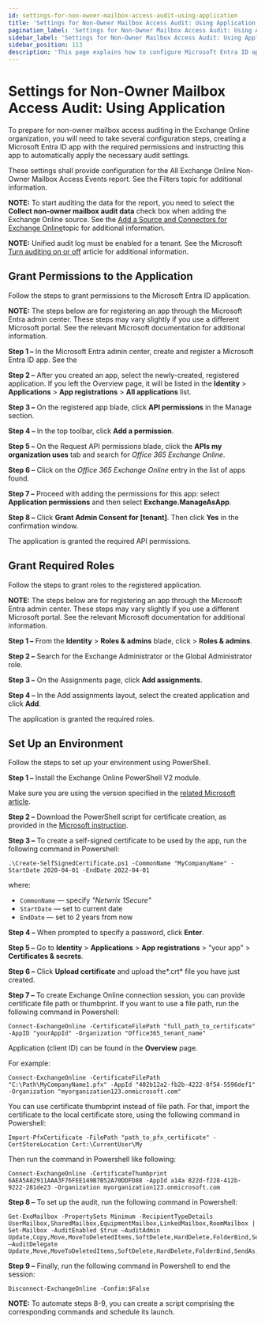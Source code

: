 ```yaml
---
id: settings-for-non-owner-mailbox-access-audit-using-application
title: 'Settings for Non-Owner Mailbox Access Audit: Using Application'
pagination_label: 'Settings for Non-Owner Mailbox Access Audit: Using Application'
sidebar_label: 'Settings for Non-Owner Mailbox Access Audit: Using Application'
sidebar_position: 113
description: 'This page explains how to configure Microsoft Entra ID app permissions for non-owner mailbox access auditing in Exchange Online.'
---
```


# Settings for Non-Owner Mailbox Access Audit: Using Application

To prepare for non-owner mailbox access auditing in the Exchange Online organization, you will need
to take several configuration steps, creating a Microsoft Entra ID app with the required permissions
and instructing this app to automatically apply the necessary audit settings.

These settings shall provide configuration for the All Exchange Online Non-Owner Mailbox Access
Events report. See the Filters topic for additional information.

**NOTE:** To start auditing the data for the report, you need to select the **Collect non-owner
mailbox audit data** check box when adding the Exchange Online source. See the
[Add a Source and Connectors for Exchange Online](/docs/1secure/data-sources/exchange-online.md)topic
for additional information.

**NOTE:** Unified audit log must be enabled for a tenant. See the Microsoft
[Turn auditing on or off](https://learn.microsoft.com/en-us/purview/audit-log-enable-disable?view=o365-worldwide&tabs=microsoft-purview-portal)
article for additional information.

## Grant Permissions to the Application

Follow the steps to grant permissions to the Microsoft Entra ID application.

**NOTE:** The steps below are for registering an app through the Microsoft Entra admin center. These
steps may vary slightly if you use a different Microsoft portal. See the relevant Microsoft
documentation for additional information.

**Step 1 –** In the Microsoft Entra admin center, create and register a Microsoft Entra ID app. See
the

**Step 2 –** After you created an app, select the newly-created, registered application. If you left
the Overview page, it will be listed in the **Identity** > **Applications** > **App
registrations** > **All applications** list.

**Step 3 –** On the registered app blade, click **API permissions** in the Manage section.

**Step 4 –** In the top toolbar, click **Add a permission**.

**Step 5 –** On the Request API permissions blade, click the **APIs my organization uses** tab and
search for _Office 365 Exchange Online_.

**Step 6 –** Click on the _Office 365 Exchange Online_ entry in the list of apps found.

**Step 7 –** Proceed with adding the permissions for this app: select **Application permissions**
and then select **Exchange.ManageAsApp**.

**Step 8 –** Click **Grant Admin Consent for [tenant]**. Then click **Yes** in the confirmation
window.

The application is granted the required API permissions.

## Grant Required Roles

Follow the steps to grant roles to the registered application.

**NOTE:** The steps below are for registering an app through the Microsoft Entra admin center. These
steps may vary slightly if you use a different Microsoft portal. See the relevant Microsoft
documentation for additional information.

**Step 1 –** From the **Identity** > **Roles & admins** blade, click > **Roles & admins**.

**Step 2 –** Search for the Exchange Administrator or the Global Administrator role.

**Step 3 –** On the Assignments page, click **Add assignments**.

**Step 4 –** In the Add assignments layout, select the created application and click **Add**.

The application is granted the required roles.

## Set Up an Environment

Follow the steps to set up your environment using PowerShell.

**Step 1 –** Install the Exchange Online PowerShell V2 module.

Make sure you are using the version specified in the
[related Microsoft article](https://docs.microsoft.com/en-us/powershell/exchange/app-only-auth-powershell-v2?view=exchange-ps).

**Step 2 –** Download the PowerShell script for certificate creation, as provided in the
[Microsoft instruction](https://docs.microsoft.com/en-us/powershell/exchange/app-only-auth-powershell-v2?view=exchange-ps#microsoft-instruction).

**Step 3 –** To create a self-signed certificate to be used by the app, run the following command in
Powershell:

```
.\Create-SelfSignedCertificate.ps1 -CommonName "MyCompanyName" -StartDate 2020-04-01 -EndDate 2022-04-01
```

where:

- `CommonName` — specify _"Netwrix 1Secure"_
- `StartDate` — set to current date
- `EndDate` — set to 2 years from now

**Step 4 –** When prompted to specify a password, click **Enter**.

**Step 5 –** Go to **Identity** > **Applications** > **App registrations** > "your app" >
**Certificates & secrets**.

**Step 6 –** Click **Upload certificate** and upload the*.crt* file you have just created.

**Step 7 –** To create Exchange Online connection session, you can provide certificate file path or
thumbprint. If you want to use a file path, run the following command in Powershell:

```
Connect-ExchangeOnline -CertificateFilePath "full_path_to_certificate" -AppID "yourAppId" -Organization "Office365_tenant_name"
```

Application (client ID) can be found in the **Overview** page.

For example:

```
Connect-ExchangeOnline -CertificateFilePath "C:\Path\MyCompanyName1.pfx" -AppId "402b12a2-fb2b-4222-8f54-5596def1" -Organization "myorganization123.onmicrosoft.com"
```

You can use certificate thumbprint instead of file path. For that, import the certificate to the
local certificate store, using the following command in Powershell:

```
Import-PfxCertificate -FilePath "path_to_pfx_certificate" -CertStoreLocation Cert:\CurrentUser\My
```

Then run the command in Powershell like following:

```
Connect-ExchangeOnline -CertificateThumbprint 6AEА5A82911ААА3F76FEE149B7B52А70DDFD88 -AppId a14a 822d-f228-412b-9222-281de23 -Organization myorganization123.onmicrosoft.com
```

**Step 8 –** To set up the audit, run the following command in Powershell:

```
Get-ExoMailbox -PropertySets Minimum -RecipientTypeDetails UserMailbox,SharedMailbox,EquipmentMailbox,LinkedMailbox,RoomMailbox | Set-Mailbox -AuditEnabled $true –AuditAdmin Update,Copy,Move,MoveToDeletedItems,SoftDelete,HardDelete,FolderBind,SendAs,SendOnBehalf,Create –AuditDelegate Update,Move,MoveToDeletedItems,SoftDelete,HardDelete,FolderBind,SendAs,SendOnBehalf,Create
```

**Step 9 –** Finally, run the following command in Powershell to end the session:

```
Disconnect-ExchangeOnline -Confim:$False
```

**NOTE:** To automate steps 8-9, you can create a script comprising the corresponding commands and
schedule its launch.
